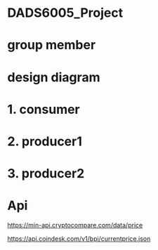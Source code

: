 # DADS6005_Project
# group member
# design diagram
# 1. consumer
# 2. producer1
# 3. producer2
# Api
https://min-api.cryptocompare.com/data/price

https://api.coindesk.com/v1/bpi/currentprice.json
